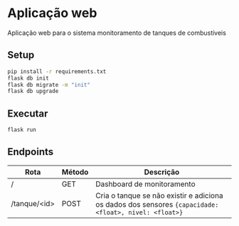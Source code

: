 # Aplicação web
Aplicação web para o sistema monitoramento de tanques de combustíveis

## Setup
```sh
pip install -r requirements.txt
flask db init
flask db migrate -m "init"
flask db upgrade
```

## Executar
```sh
flask run
```

## Endpoints
Rota            |Método|Descrição
---             | ---  | ---
/               |GET   |Dashboard de monitoramento
/tanque/\<id\>  |POST  |Cria o tanque se não existir e adiciona os dados dos sensores `{capacidade: <float>, nivel: <float>}`
